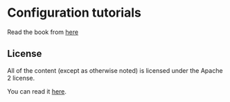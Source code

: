 # Configuration tutorials

Read the book from [here](http://alem0lars.gitbooks.io/configuration-tutorials/)

## License

All of the content (except as otherwise noted) is licensed under the Apache 2 license.

You can read it [here](./LICENSE).

